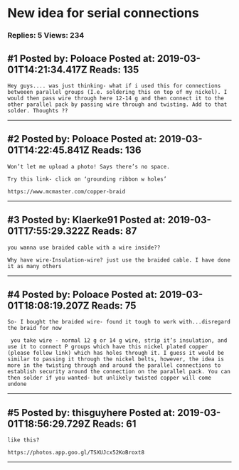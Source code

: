 # New idea for serial connections

### Replies: 5 Views: 234

## \#1 Posted by: Poloace Posted at: 2019-03-01T14:21:34.417Z Reads: 135

```
Hey guys.... was just thinking- what if i used this for connections betweeen parallel groups (I.e. soldering this on top of my nickel). I would then pass wire through here 12-14 g and then connect it to the other parallel pack by passing wire through and twisting. Add to that solder. Thoughts ??
```

---
## \#2 Posted by: Poloace Posted at: 2019-03-01T14:22:45.841Z Reads: 136

```
Won’t let me upload a photo! Says there’s no space.

Try this link- click on ‘grounding ribbon w holes’

https://www.mcmaster.com/copper-braid
```

---
## \#3 Posted by: Klaerke91 Posted at: 2019-03-01T17:55:29.322Z Reads: 87

```
you wanna use braided cable with a wire inside??

Why have wire-Insulation-wire? just use the braided cable. I have done it as many others
```

---
## \#4 Posted by: Poloace Posted at: 2019-03-01T18:08:19.207Z Reads: 75

```
So- I bought the braided wire- found it tough to work with...disregard the braid for now

 you take wire - normal 12 g or 14 g wire, strip it’s insulation, and use it to connect P groups which have this nickel plated copper (please follow link) which has holes through it. I guess it would be similar to passing it through the nickel belts, however, the idea is more in the twisting through and around the parallel connections to establish security around the connection on the parallel pack. You can then solder if you wanted- but unlikely twisted copper will come undone
```

---
## \#5 Posted by: thisguyhere Posted at: 2019-03-01T18:56:29.729Z Reads: 61

```
like this?

https://photos.app.goo.gl/TSXUJcx52KoBroxt8
```

---
